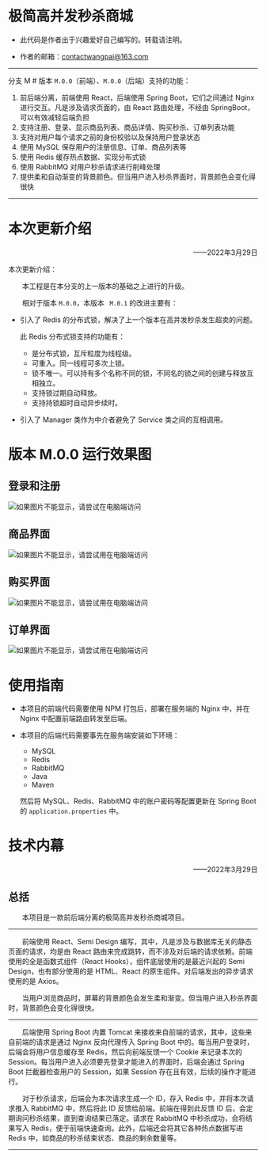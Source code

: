 # 极简高并发秒杀商城

* 此代码是作者出于兴趣爱好自己编写的。转载请注明。

* 作者的邮箱：contactwangpai@163.com

---

分支 M # 版本 ` M.0.0 `（前端）、` M.0.0 `（后端）支持的功能：

1. 前后端分离，前端使用 React，后端使用 Spring Boot，它们之间通过 Nginx 进行交互。凡是涉及请求页面的，由 React 路由处理，不经由 SpringBoot，可以有效减轻后端负担
2. 支持注册、登录、显示商品列表、商品详情、购买秒杀、订单列表功能
3. 支持对用户每个请求之前的身份校验以及保持用户登录状态
4. 使用 MySQL 保存用户的注册信息、订单、商品列表等
5. 使用 Redis 缓存热点数据、实现分布式锁
6. 使用 RabbitMQ 对用户秒杀请求进行削峰处理
7. 提供柔和自动渐变的背景颜色。但当用户进入秒杀界面时，背景颜色会变化得很快

---

# 本次更新介绍

<p align="right">——2022年3月29日</p>

本次更新介绍：

&emsp;&emsp;本工程是在本分支的上一版本的基础之上进行的升级。

&emsp;&emsp;相对于版本 ` M.0.0 `，本版本 ` M.0.1` 的改进主要有：

* 引入了 Redis 的分布式锁，解决了上一个版本在高并发秒杀发生超卖的问题。

  此 Redis 分布式锁支持的功能有：

  - 是分布式锁，互斥粒度为线程级。
  - 可重入。同一线程可多次上锁。
  - 锁不唯一。可以持有多个名称不同的锁，不同名的锁之间的创建与释放互相独立。
  - 支持锁过期自动释放。
  - 支持持锁超时自动异步续时。

* 引入了 Manager 类作为中介者避免了 Service 类之间的互相调用。

# 版本 M.0.0 运行效果图

## 登录和注册

![如果图片不能显示，请尝试在电脑端访问](https://img-blog.csdnimg.cn/625811407cd04332a7f908607fbf3bed.gif#pic_center)

## 商品界面

![如果图片不能显示，请尝试用在电脑端访问](https://img-blog.csdnimg.cn/4e2d71412ea94d75aea3ae262c479424.gif#pic_center)

## 购买界面

![如果图片不能显示，请尝试用在电脑端访问](https://img-blog.csdnimg.cn/e6ba4854ec814f19a9509062e02807b5.gif#pic_center)

## 订单界面

![如果图片不能显示，请尝试用在电脑端访问](https://img-blog.csdnimg.cn/e7b454c7282c49a7ab6ad9160d9af011.gif#pic_center)

# 使用指南

* 本项目的前端代码需要使用 NPM 打包后，部署在服务端的 Nginx 中，并在 Nginx 中配置前端路由转发至后端。

* 本项目的后端代码需要事先在服务端安装如下环境：

  * MySQL
  * Redis
  * RabbitMQ
  * Java
  * Maven

  然后将 MySQL、Redis、RabbitMQ 中的账户密码等配置更新在 Spring Boot 的 `application.properties` 中。

# 技术内幕

<p align="right">——2022年3月29日</p>

## 总括

&emsp;&emsp;本项目是一款前后端分离的极简高并发秒杀商城项目。

---

&emsp;&emsp;前端使用 React、Semi Design 编写，其中，凡是涉及与数据库无关的静态页面的请求，均是由 React 路由来完成跳转，而不涉及对后端的请求依赖。前端使用的全是函数式组件（React Hooks），组件底层使用的是最近兴起的 Semi Design，也有部分使用的是 HTML、React 的原生组件。对后端发出的异步请求使用的是 Axios。

&emsp;&emsp;当用户浏览商品时，屏幕的背景颜色会发生柔和渐变。但当用户进入秒杀界面时，背景颜色会变化得很快。

---

&emsp;&emsp;后端使用 Spring Boot 内置 Tomcat 来接收来自前端的请求，其中，这些来自前端的请求是通过 Nginx 反向代理传入 Spring Boot 中的。每当用户登录时，后端会将用户信息缓存至 Redis，然后向前端反馈一个 Cookie 来记录本次的 Session。每当用户进入必须要先登录才能进入的界面时，后端会通过 Spring Boot 拦截器检查用户的 Session，如果 Session 存在且有效，后续的操作才能进行。

&emsp;&emsp;对于秒杀请求，后端会为本次请求生成一个 ID，存入 Redis 中，并将本次请求推入 RabbitMQ 中，然后将此 ID 反馈给前端。前端在得到此反馈 ID 后，会定期询问秒杀结果，直到查询结果已落定。请求在 RabbitMQ 中秒杀成功，会将结果写入 Redis，便于前端快速查询。此外，后端还会将其它各种热点数据写进 Redis 中，如商品的秒杀结束状态、商品的剩余数量等。

---

